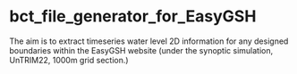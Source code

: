# bct_file_generator_for_EasyGSH
The aim is to extract timeseries water level 2D information for any designed boundaries within the EasyGSH website (under the synoptic simulation, UnTRIM22, 1000m grid section.)
